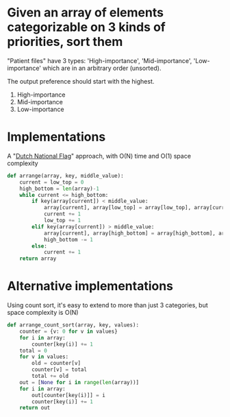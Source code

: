 # Given an array of elements categorizable on 3 kinds of priorities, sort them

"Patient files" have 3 types: 'High-importance', 'Mid-importance', 'Low-importance' which are in an arbitrary order (unsorted).

The output preference should start with the highest.

1. High-importance
2. Mid-importance
3. Low-importance

# Implementations

A "[Dutch National Flag](https://en.wikipedia.org/wiki/Dutch_national_flag_problem)" approach, with O(N) time and O(1) space complexity

```python
def arrange(array, key, middle_value):
    current = low_top = 0
    high_bottom = len(array)-1
    while current <= high_bottom:
        if key(array[current]) < middle_value:
            array[current], array[low_top] = array[low_top], array[current]
            current += 1
            low_top += 1
        elif key(array[current]) > middle_value:
            array[current], array[high_bottom] = array[high_bottom], array[current]
            high_bottom -= 1
        else:
            current += 1
    return array
```

# Alternative implementations

Using count sort, it's easy to extend to more than just 3 categories, but space complexity is O(N)

```python
def arrange_count_sort(array, key, values):
    counter = {v: 0 for v in values}
    for i in array:
        counter[key(i)] += 1
    total = 0
    for v in values:
        old = counter[v]
        counter[v] = total
        total += old
    out = [None for i in range(len(array))]
    for i in array:
        out[counter[key(i)]] = i
        counter[key(i)] += 1
    return out
```
